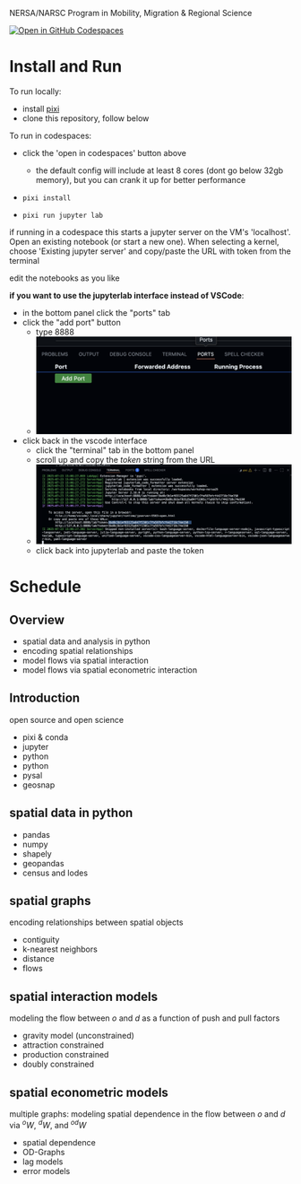 NERSA/NARSC Program in Mobility, Migration & Regional Science

[![Open in GitHub Codespaces](https://github.com/codespaces/badge.svg)](https://codespaces.new/knaaptime/workshop-nersa25)

# Install and Run

To run locally:

- install [pixi](https://pixi.sh/dev/installation/)
- clone this repository, follow below

To run in codespaces:

- click the 'open in codespaces' button above
  - the default config will include at least 8 cores (dont go below 32gb memory), but you can crank it up for better performance

- `pixi install`
- `pixi run jupyter lab`

if running in a codespace this starts a jupyter server on the VM's 'localhost'.
Open an existing notebook (or start a new one). When selecting a kernel, choose
'Existing jupyter server' and copy/paste the URL with token from the terminal

edit the notebooks as you like

**if you want to use the jupyterlab interface instead of VSCode**:

- in the bottom panel click the "ports" tab
- click the "add port" button
  - type 8888
  - ![ports](img/ports.png)
- click back in the vscode interface
  - click the "terminal" tab in the bottom panel
  - scroll up and copy the *token* string from the URL
  - ![token](img/token.png)
  - click back into jupyterlab and paste the token

# Schedule

## Overview

- spatial data and analysis in python
- encoding spatial relationships
- model flows via spatial interaction
- model flows via spatial econometric interaction

## Introduction

open source and open science

- pixi & conda
- jupyter
- python
- python
- pysal 
- geosnap

## spatial data in python

- pandas
- numpy
- shapely
- geopandas
- census and lodes

## spatial graphs

encoding relationships between spatial objects

- contiguity
- k-nearest neighbors
- distance
- flows

## spatial interaction models

modeling the flow between $o$ and $d$ as a function of push and pull factors

- gravity model (unconstrained) 
- attraction constrained
- production constrained
- doubly constrained

## spatial econometric models

multiple graphs: modeling spatial dependence in the flow between $o$ and $d$ via $^oW$, $^dW$, and $^{od}W$

- spatial dependence
- OD-Graphs
- lag models
- error models